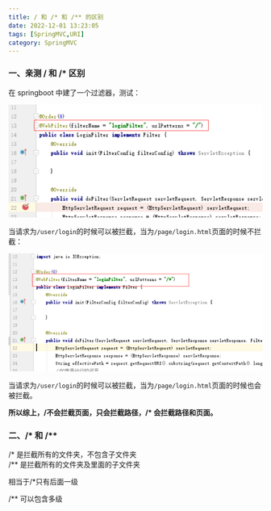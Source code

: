 ```yaml
---
title: / 和 /* 和 /** 的区别
date: 2022-12-01 13:23:05
tags: [SpringMVC,URI]
category: SpringMVC
---
```

### 一、亲测 / 和 /\* 区别

在 springboot 中建了一个过滤器，测试：

![](https://raw.githubusercontent.com/YVastness/picture-upload/main/1001313-20190212212942450-433613516.png)

当请求为`/user/login`的时候可以被拦截，当为`/page/login.html`页面的时候不拦截：

![](https://raw.githubusercontent.com/YVastness/picture-upload/main/1001313-20190212213608480-1119617961.png)

 当请求为`/user/login`的时候可以被拦截，当为`/page/login.html`页面的时候也会被拦截。

**所以综上，/不会拦截页面，只会拦截路径，/\* 会拦截路径和页面。**

### 二、/\*  和  /\*\*

/\* 是拦截所有的文件夹，不包含子文件夹  
/\*\* 是拦截所有的文件夹及里面的子文件夹

相当于/\*只有后面一级

/\*\* 可以包含多级
